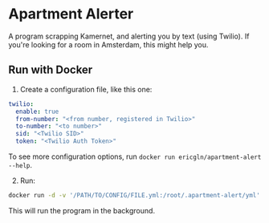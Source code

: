 # Apartment Alerter
A program scrapping Kamernet, and alerting you by text (using Twilio). If you're looking for a room in Amsterdam, this might help you.

## Run with Docker
1. Create a configuration file, like this one:

```yaml
twilio:
  enable: true
  from-number: "<from number, registered in Twilio>"
  to-number: "<to number>"
  sid: "<Twilio SID>"
  token: "<Twilio Auth Token>"
```

To see more configuration options, run `docker run ericgln/apartment-alert --help`.

2. Run:
```sh
docker run -d -v '/PATH/TO/CONFIG/FILE.yml:/root/.apartment-alert/yml' ericgln/apartment-alert
```

This will run the program in the background.
